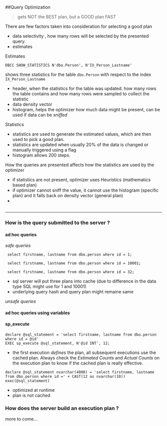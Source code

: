 ##Query Optimization

>  gets NOT the BEST plan, but a GOOD plan FAST


There are few factors taken into consideration for selecting a good plan
- data selectivity , how many rows will be selected by the presented query.
- estimates


Estimates

```
DBCC SHOW_STATISTICS N'dbo.Person', N'IX_Person_Lastname'
```
shows three statistics for the table `dbo.Person` with respect to the index `IX_Person_Lastname`
- header, when the statistics for the table was updated. how many rows the table contains and how many rows were sampled to collect the statistic
- data density vector
- histogram, helps the optimizer how much data might be present, can be used if data can be _sniffed_


Statistics
- statistics are used to generate the estimated values, which are then used to pick a good plan.
- statistics are updated when usually 20% of the data is changed or manually triggered using a flag
- histogram allows 200 steps.


How the queries are presented affects how the statistics are used by the optimizer
- if statistics are not present, optimizer uses Heuristics (mathematics based plan)
- if optimizer cannot sniff the value, it cannot use the histogram (specific plan) and it falls back on density vector (general plan)
- 

```

```

<hr/>

### How is the query submitted to the server ?

#### ad hoc queries

*safe queries*

```
 select firstname, lastname from dbo.person where id = 1;
 
 select firstname, lastname from dbo.person where id = 10001;

 select firstname, lastname from dbo.person where id = 32;
```
- sql server will put three plans into cache (due to difference in the data type SQL might use for 1 and 10001)
- underlying query hash and query plan might remaine same

*unsafe queries*


#### ad hoc queries using variables
 





#### sp_execute 

```
declare @sql_statement = 'select firstname, lastname from dbo.person where id = @id'
EXEC sp_execute @sql_statement, N'@id INT', 12;
```
 - the first execution *defines* the plan, all subsequent executions use the cached plan.
 Always check the _Estimated Counts_ and _Actual Counts_ on the execution plan to know if the cached plan is really effective.
 
```
declare @sql_statement nvarchar(4000) = 'select firstname, lastname from dbo.person where id =' + CAST(12 as nvarchar(10))
exec(@sql_statement)
```
 - optimized at runtime
 - plan is not cached
 



### How does the server build an execution plan ?

more to come...
